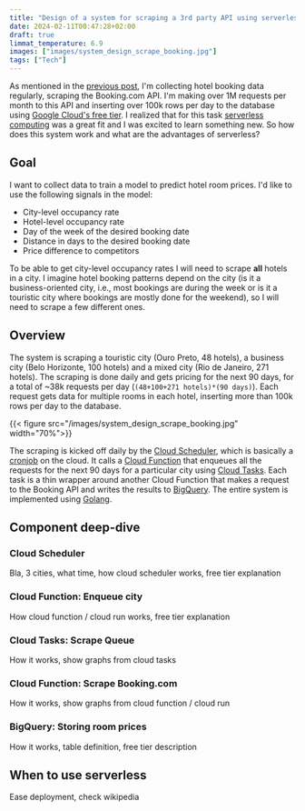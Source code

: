 ```yaml
---
title: "Design of a system for scraping a 3rd party API using serverless"
date: 2024-02-11T00:47:28+02:00
draft: true
limmat_temperature: 6.9
images: ["images/system_design_scrape_booking.jpg"]
tags: ["Tech"]
---
```

As mentioned in the [previous post](/posts/first-impressions-golang), I'm collecting hotel booking data regularly, scraping the Booking.com API. I'm making over 1M requests per month to this API and inserting over 100k rows per day to the database using [Google Cloud's free tier](https://cloud.google.com/free/docs/gcp-free-tier). I realized that for this task [serverless computing](https://en.wikipedia.org/wiki/Serverless_computing) was a great fit and I was excited to learn something new. So how does this system work and what are the advantages of serverless?

## Goal
I want to collect data to train a model to predict hotel room prices. I'd like to use the following signals in the model:
*  City-level occupancy rate
*  Hotel-level occupancy rate   
*  Day of the week of the desired booking date
*  Distance in days to the desired booking date
*  Price difference to competitors

To be able to get city-level occupancy rates I will need to scrape **all** hotels in a city. I imagine hotel booking patterns depend on the city (is it a business-oriented city, i.e., most bookings are during the week or is it a touristic city where bookings are mostly done for the weekend), so I will need to scrape a few different ones.

## Overview
The system is scraping a touristic city (Ouro Preto, 48 hotels), a business city (Belo Horizonte, 100 hotels) and a mixed city (Rio de Janeiro, 271 hotels). The scraping is done daily and gets pricing for the next 90 days, for a total of ~38k requests per day (`(48+100+271 hotels)*(90 days)`). Each request gets data for multiple rooms in each hotel, inserting more than 100k rows per day to the database.

{{< figure src="/images/system_design_scrape_booking.jpg" width="70%">}}

The scraping is kicked off daily by the [Cloud Scheduler](https://cloud.google.com/scheduler), which is basically a [cronjob](https://en.wikipedia.org/wiki/Cron) on the cloud. It calls a [Cloud Function](https://cloud.google.com/functions) that enqueues all the requests for the next 90 days for a particular city using [Cloud Tasks](https://cloud.google.com/tasks). Each task is a thin wrapper around another Cloud Function that makes a request to the Booking API and writes the results to [BigQuery](https://cloud.google.com/bigquery). The entire system is implemented using [Golang](/posts/first-impressions-golang).

## Component deep-dive
### Cloud Scheduler
Bla, 3 cities, what time, how cloud scheduler works, free tier explanation

### Cloud Function: Enqueue city
How cloud function / cloud run works, free tier explanation

### Cloud Tasks: Scrape Queue
How it works, show graphs from cloud tasks

### Cloud Function: Scrape Booking.com
How it works, show graphs from cloud function / cloud run

### BigQuery: Storing room prices
How it works, table definition, free tier description

## When to use serverless
Ease deployment, check wikipedia